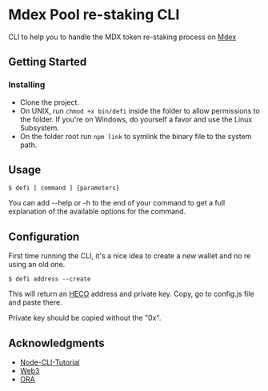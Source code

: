 # Mdex Pool re-staking CLI

CLI to help you to handle the MDX token re-staking process on [Mdex](https://mdex.me)

## Getting Started

### Installing

* Clone the project.
* On UNIX, run ```chmod +x bin/defi``` inside the folder to allow permissions to the folder. If you're on Windows, do yourself a favor and use the Linux Subsystem.
* On the folder root run ```npm link``` to symlink the binary file to the system path.

## Usage

```
$ defi [ command ] {parameters}
```

You can add --help or -h to the end of your command to get a full explanation of the available options for the command.

## Configuration

First time running the CLI, it's a nice idea to create a new wallet and no re using an old one.

```
$ defi address --create
```

This will return an [HECO](https://m.hecochain.com/) address and private key. Copy, go to config.js file and paste there. 

Private key should be copied without the "0x".

## Acknowledgments

* [Node-CLI-Tutorial](https://timber.io/blog/creating-a-real-world-cli-app-with-node/)
* [Web3](https://web3js.readthedocs.io/en/v1.3.4/)
* [ORA](https://github.com/sindresorhus/ora)
